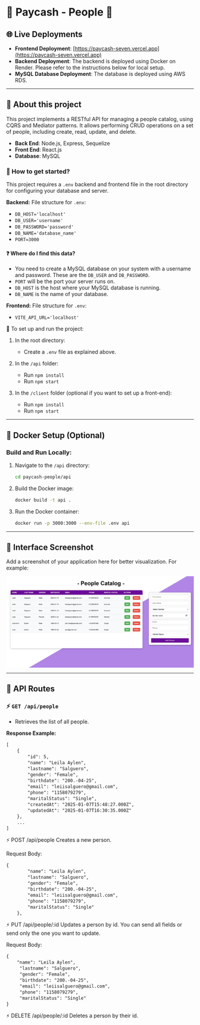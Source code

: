 # 💸 Paycash - People 💸

## 🌐 Live Deployments

- **Frontend Deployment**: [https://paycash-seven.vercel.app](https://paycash-seven.vercel.app)
- **Backend Deployment**: The backend is deployed using Docker on Render. Please refer to the instructions below for local setup.
- **MySQL Database Deployment**: The database is deployed using AWS RDS.

---

## 📌 About this project

This project implements a RESTful API for managing a people catalog, using CQRS and Mediator patterns. It allows performing CRUD operations on a set of people, including create, read, update, and delete.

- __Back End__: Node.js, Express, Sequelize
- __Front End__: React.js
- __Database__: MySQL

### 📌 How to get started?

This project requires a `.env` backend and frontend file in the root directory for configuring your database and server.

__Backend:__
File structure for `.env`:
- `DB_HOST='localhost'`
- `DB_USER='username'`
- `DB_PASSWORD='password'`
- `DB_NAME='database_name'`
- `PORT=3000`

#### ❓ Where do I find this data?
- You need to create a MySQL database on your system with a username and password. These are the `DB_USER` and `DB_PASSWORD`.
- `PORT` will be the port your server runs on.
- `DB_HOST` is the host where your MySQL database is running.
- `DB_NAME` is the name of your database.

__Frontend:__
File structure for `.env`:
- `VITE_API_URL='localhost'`

📍 To set up and run the project:

1. In the root directory:
   - Create a `.env` file as explained above.

2. In the `/api` folder:
   - Run `npm install`
   - Run `npm start`

3. In the `/client` folder (optional if you want to set up a front-end):
   - Run `npm install`
   - Run `npm start`

---

## 🐳 Docker Setup (Optional)

### Build and Run Locally:

1. Navigate to the `/api` directory:
   ```bash
   cd paycash-people/api
   ```

2. Build the Docker image:
   ```bash
   docker build -t api .
   ```

3. Run the Docker container:
   ```bash
   docker run -p 3000:3000 --env-file .env api
   ```

---

## 📸 Interface Screenshot

Add a screenshot of your application here for better visualization. For example:
<div align="center"> 
    <img align="center" src='./client/assets/paycash-people.jpeg'></img>
</div>

---

## 📌 API Routes

### ⚡️ `GET /api/people`
- Retrieves the list of all people.

**Response Example:**
```
[
    {
        "id": 5,
        "name": "Leila Aylen",
        "lastname": "Salguero",
        "gender": "Female",
        "birthdate": "200.-04-25",
        "email": "leiisalguero@gmail.com",
        "phone": "1158079279",
        "maritalStatus": "Single",
        "createdAt": "2025-01-07T15:48:27.000Z",
        "updatedAt": "2025-01-07T16:30:35.000Z"
    },
    ...
]
```

⚡️ POST /api/people
Creates a new person.

Request Body:
```
{
        "name": "Leila Aylen",
        "lastname": "Salguero",
        "gender": "Female",
        "birthdate": "200.-04-25",
        "email": "leiisalguero@gmail.com",
        "phone": "1158079279",
        "maritalStatus": "Single"
    },
```

⚡️ PUT /api/people/:id
Updates a person by id.
You can send all fields or send only the one you want to update.

Request Body:
```
{
    "name": "Leila Aylen",
     "lastname": "Salguero",
     "gender": "Female",
     "birthdate": "200.-04-25",
     "email": "leiisalguero@gmail.com",
     "phone": "1158079279",
     "maritalStatus": "Single"
}
```

⚡️ DELETE /api/people/:id
Deletes a person by their id.
